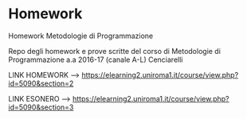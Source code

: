# Homework
Homework Metodologie di Programmazione

Repo degli homework e prove scritte del corso di Metodologie di Programmazione a.a 2016-17 (canale A-L) Cenciarelli

LINK HOMEWORK --> https://elearning2.uniroma1.it/course/view.php?id=5090&section=2

LINK ESONERO  --> https://elearning2.uniroma1.it/course/view.php?id=5090&section=3
